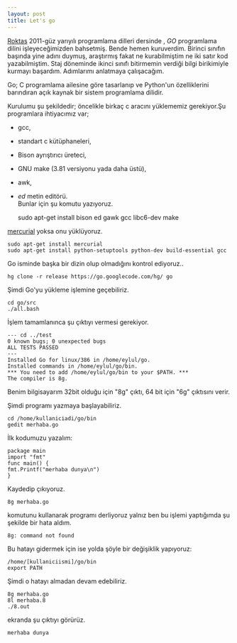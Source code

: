 ```yaml
---
layout: post
title: Let's go
---
```

[Roktas] 2011-güz yarıyılı programlama dilleri dersinde , *GO* programlama dilini işleyeceğimizden bahsetmiş. Bende hemen kuruverdim. Birinci sınıfın başında yine adını duymuş, araştırmış fakat ne kurabilmiştim ne iki satır kod yazabilmiştim. Staj döneminde ikinci sınıfı bitirmemin verdiği bilgi birikimiyle kurmayı başardım. Adımlarımı anlatmaya çalışacağım.

Go; C programlama ailesine göre tasarlanıp ve Python'un özelliklerini barındıran açık kaynak bir sistem programlama dilidir.

Kurulumu şu şekildedir;
öncelikle birkaç c aracını yüklememiz gerekiyor.Şu programlara ihtiyacımız var;

- gcc,  

- standart c kütüphaneleri,  

- Bison ayrıştırıcı üreteci,  

- GNU make (3.81 versiyonu yada daha üstü),  

- awk,  

- *ed* metin editörü.   
Bunlar için şu komutu yazıyoruz.  

	sudo apt-get install bison ed gawk gcc libc6-dev make  

[mercurial](http://tr.wikipedia.org/wiki/Mercurial) yoksa onu yüklüyoruz.  

	sudo apt-get install mercurial 
	sudo apt-get install python-setuptools python-dev build-essential gcc  

Go isminde başka bir dizin olup olmadığını kontrol ediyoruz.. 
 
	hg clone -r release https://go.googlecode.com/hg/ go  

Şimdi Go'yu yükleme işlemine geçebiliriz.  

	cd go/src
	./all.bash  

İşlem tamamlanınca şu çıktıyı vermesi gerekiyor.    


	--- cd ../test
	0 known bugs; 0 unexpected bugs
	ALL TESTS PASSED
	---
	Installed Go for linux/386 in /home/eylul/go.
	Installed commands in /home/eylul/go/bin.
	*** You need to add /home/eylul/go/bin to your $PATH. ***
	The compiler is 8g.

Benim bilgisayarım 32bit olduğu için "8g" çıktı, 64 bit için "6g" çıktısını verir.

Şimdi programı yazmaya başlayabiliriz.

	cd /home/kullaniciadi/go/bin
	gedit merhaba.go
İlk kodumuzu yazalım:

	package main
	import "fmt"
	func main() {
	fmt.Printf("merhaba dunya\n")
	}
Kaydedip çıkıyoruz.

	8g merhaba.go
komutunu kullanarak programı derliyoruz yalnız ben bu işlemi yaptığımda şu şekilde bir hata aldım.

	8g: command not found
Bu hatayı gidermek için ise yolda şöyle bir değişiklik yapıyoruz:

	/home/[kullaniciismi]/go/bin
	export PATH
Şimdi o hatayı almadan devam edebiliriz.

	8g merhaba.go
	8l merhaba.8
	./8.out
ekranda şu çıktıyı görürüz.

	merhaba dunya
	

[Roktas]: roktas.me
 


